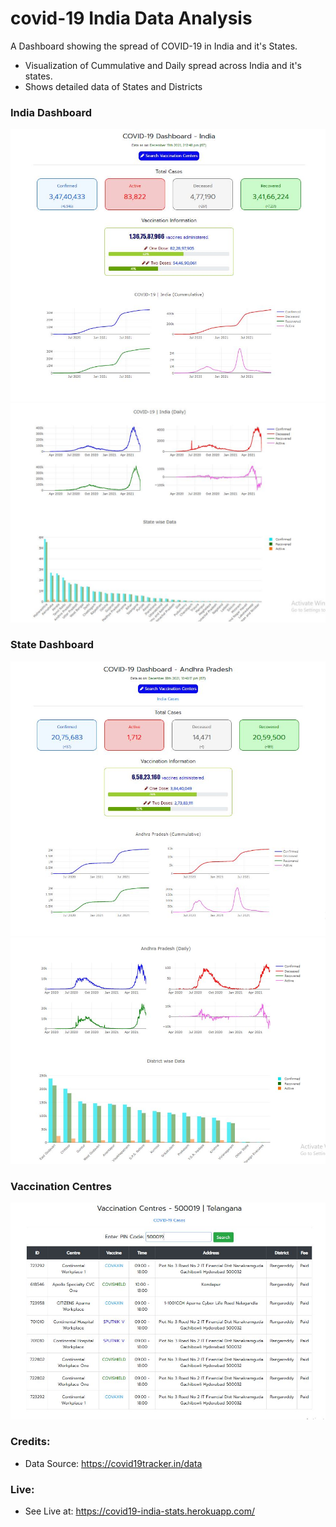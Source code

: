 # covid-19 India Data Analysis 
A Dashboard showing the spread of COVID-19 in India and it's States.
  - Visualization of Cummulative and Daily spread across India and it's states.
  - Shows detailed data of States and Districts

### India Dashboard
![India Statistics](https://raw.githubusercontent.com/Ram-95/covid-19_india_data/main/screenshots/India-1.JPG)
![India Statistics](https://raw.githubusercontent.com/Ram-95/covid-19_india_data/main/screenshots/India-2.JPG)

### State Dashboard
![State Statistics](https://raw.githubusercontent.com/Ram-95/covid-19_india_data/main/screenshots/State-1.JPG)
![State Statistics](https://raw.githubusercontent.com/Ram-95/covid-19_india_data/main/screenshots/State-2.JPG)

### Vaccination Centres
![Vaccine Centers](https://raw.githubusercontent.com/Ram-95/covid-19_india_data/main/screenshots/Vaccine_Center.JPG)

### Credits:
- Data Source: https://covid19tracker.in/data

### Live:
- See Live at: https://covid19-india-stats.herokuapp.com/
